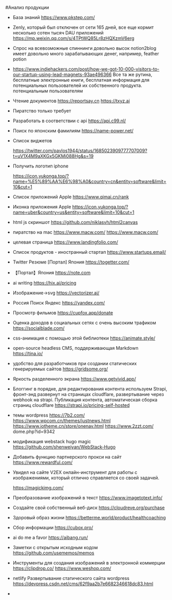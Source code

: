 \#Анализ продукции

- База знаний https://www.pkstep.com/

- Zenly, который был отключен от сети 165 дней, все еще кормит несколько сотен тысяч DAU приложений https://mp.weixin.qq.com/s/4TPtWQ85Lr8zHQXzmV6erg

- Спрос на всевозможные спиннинги довольно высок notion2blog имеет довольно много зарабатывающих денег, например, feather potion

- https://www.indiehackers.com/post/how-we-got-10-000-visitors-to-our-startup-using-lead-magnets-93ae496366 Все та же рутина, бесплатные электронные книги, бесплатная информация для потенциальных пользователей их собственного продукта. потенциальным пользователям

- Чтение документов https://reportsay.cn https://txyz.ai

- Пиратство только требует

- Разработать в соответствии с api https://api.c99.nl/

- Поиск по японским фамилиям https://name-power.net/

- Список виджетов

  https://twitter.com/pavlos1944/status/1685023909777707009?t=uV1X4M9aXKGx5GKMi088Hg&s=19

- Получить логотип iphone

  https://icon.yukonga.top/?name=%E5%89%AA%E6%98%A0&country=cn&entity=software&limit=10&cut=1

- Список приложений Apple https://www.qimai.cn/rank

- Иконка приложения Apple https://icon.yukonga.top/?name=uber&country=us&entity=software&limit=10&cut=1

- html js скриншот https://github.com/niklasvh/html2canvas

- пиратство на mac https://www.macw.com/ https://www.macw.com/

- целевая страница https://www.landingfolio.com/

- Список продуктов - иностранный стартап https://www.startups.email/

- Twitter Резюме [Портал] Япония https://togetter.com/

- 【Портал】Япония https://note.com

- ai writing https://hix.ai/pricing

- Изображение->svg https://vectorizer.ai/

- Россия Поиск Яндекс https://yandex.com/

- Просмотр фильмов https://cupfox.app/donate

- Оценка доходов в социальных сетях с очень высоким трафиком https://socialblade.com/

- css-анимация с помощью этой библиотеки https://animate.style/

- open-source headless CMS, поддерживающая Markdown https://tina.io/

- удобство для разработчиков при создании статических генерируемых сайтов https://gridsome.org/

- Яркость разделенного экрана https://www.getvivid.app/

- Блоггинг в порядке, для редактирования контента используем Strapi, фронт-энд развернут на страницах cloudflare, развертывание через webhook на strapi. Публикация контента, автоматическая сборка страниц cloudflare https://strapi.io/pricing-self-hosted

- темы wordpress https://7b2.com/ https://www.wpcom.cn/themes/justnews.html https://www.iotheme.cn/store/onenav.html https://www.2zzt.com/ dome.php?id=9342

- модификация webstack hugo magic https://github.com/shenweiyan/WebStack-Hugo

- Добавить функцию партнерского прокси на сайт https://www.rewardful.com/

- Увидел на сайте V2EX онлайн-инструмент для работы с изображениями, который отлично справляется со своей задачей.

   https://magickimg.com/

- Преобразование изображений в текст https://www.imagetotext.info/

- Создайте свой собственный веб-диск https://cloudreve.org/purchase

- Здоровый образ жизни https://betterme.world/product/healthcoaching

- Сбор информации https://cubox.pro/

- ai do me a favor https://aibang.run/

- Заметки с открытым исходным кодом https://github.com/usememos/memos

- Инструменты для создания изображений в электронной коммерции https://clipdrop.co/ https://www.weshop.com/

- netlify Развертывание статического сайта wordpress https://devpress.csdn.net/cms/62f9aa2b7e6682346618dc83.html

-